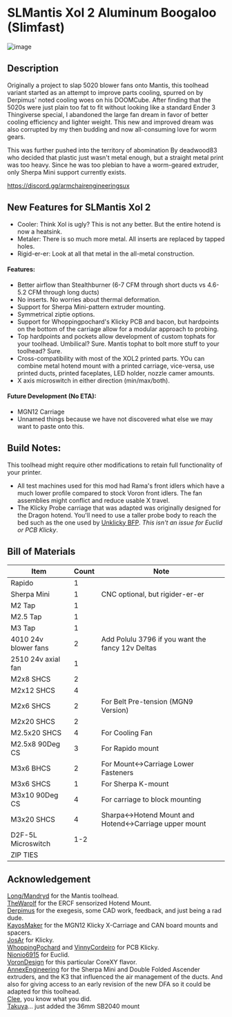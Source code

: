 # SLMantis Xol 2 Aluminum Boogaloo (Slimfast)
![image](https://cdn.discordapp.com/attachments/929168771216723968/1020895467674026024/unknown.png)

## Description
Originally a project to slap 5020 blower fans onto Mantis, this toolhead variant started as an attempt to improve parts cooling, spurred on by Derpimus' noted cooling woes on his DOOMCube. After finding that the 5020s were just plain too fat to fit without looking like a standard Ender 3 Thingiverse special, I abandoned the large fan dream in favor of better cooling efficiency and lighter weight. This new and improved dream was also corrupted by my then budding and now all-consuming love for worm gears.

This was further pushed into the territory of abomination By deadwood83 who decided that plastic just wasn't metal enough, but a straight metal print was too heavy.  Since he was too plebian to have a worm-geared extruder, only Sherpa Mini support currently exists.

https://discord.gg/armchairengineeringsux

## New Features for SLMantis Xol 2
 - Cooler: Think Xol is ugly? This is not any better. But the entire hotend is now a heatsink.
 - Metaler: There is so much more metal. All inserts are replaced by tapped holes.
 - Rigid-er-er: Look at all that metal in the all-metal construction.

#### Features:
 - Better airflow than Stealthburner (6-7 CFM through short ducts vs 4.6-5.2 CFM through long ducts)
 - No inserts. No worries about thermal deformation.
 - Support for Sherpa Mini-pattern extruder mounting.
 - Symmetrical ziptie options.
 - Support for Whoppingpochard's Klicky PCB and bacon, but hardpoints on the bottom of the carriage allow for a modular approach to probing.
 - Top hardpoints and pockets allow development of custom tophats for your toolhead. Umbilical? Sure. Mantis tophat to bolt more stuff to your toolhead?   Sure.
 - Cross-compatibility with most of the XOL2 printed parts. YOu can combine metal hotend mount with a printed carriage, vice-versa, use printed ducts, printed faceplates, LED holder, nozzle camer amounts. 
 - X axis microswitch in either direction (min/max/both).
 
#### Future Development (No ETA):
 - MGN12 Carriage
 - Unnamed things because we have not discovered what else we may want to paste onto this. 


## Build Notes:
This toolhead might require other modifications to retain full functionality of your printer. 
 - All test machines used for this mod had Rama's front idlers which have a much lower profile compared to stock Voron front idlers. The fan assemblies might conflict and reduce usable X travel.
 - The Klicky Probe carriage that was adapted was originally designed for the Dragon hotend. You'll need to use a taller probe body to reach the bed such as the one used by [Unklicky BFP](https://github.com/majarspeed/Unklicky). *This isn't an issue for Euclid or PCB Klicky*.
## Bill of Materials 
|Item|Count|Note|
|----|-|--|
|Rapido|1|
|Sherpa Mini|1|CNC optional, but rigider-er-er|
|M2 Tap|1|
|M2.5 Tap|1|
|M3 Tap|1|
|4010 24v blower fans|2|Add Polulu 3796 if you want the fancy 12v Deltas|
|2510 24v axial fan|1|
|M2x8 SHCS|2|
|M2x12 SHCS|4|
|M2x6 SHCS|2|For Belt Pre-tension (MGN9 Version)|
|M2x20 SHCS|2|
|M2.5x20 SHCS|4|For Cooling Fan|
|M2.5x8 90Deg CS|3|For Rapido mount|
|M3x6 BHCS|2|For Mount<->Carriage Lower Fasteners|
|M3x6 SHCS|1|For Sherpa K-mount|Up to 6 more for top and bottom attachments|
|M3x10 90Deg CS|4|For carriage to block mounting|
|M3x20 SHCS|4|Sharpa<->Hotend Mount and Hotend<->Carriage upper mount|
|D2F-5L Microswitch|1-2|
|ZIP TIES||


## Acknowledgement
[Long/Mandryd](https://github.com/mandryd/VoronUsers/tree/master/printer_mods/Long/Mantis_Dual_5015) for the Mantis toolhead.<br/>
[TheWarolf](https://github.com/TheWarolf/Voron-Personal-Mods/tree/main/V2/Long_Mantis_Toolhead) for the ERCF sensorized Hotend Mount.<br/>
[Derpimus](https://github.com/lraithel15133) for the exegesis, some CAD work, feedback, and just being a rad dude.<br/>
[KayosMaker](https://github.com/KayosMaker) for the MGN12 Klicky X-Carriage and CAN board mounts and spacers.<br/>
[JosAr](https://github.com/jlas1/Klicky-Probe) for Klicky.<br/>
[WhoppingPochard](https://github.com/tanaes) and [VinnyCordeiro](https://github.com/VinnyCordeiro/) for PCB Klicky.<br/>
[Nionio6915](https://github.com/nionio6915/Euclid_Probe) for Euclid. <br/>
[VoronDesign](https://github.com/VoronDesign) for this particular CoreXY flavor.<br/>
[AnnexEngineering](https://github.com/Annex-Engineering) for the Sherpa Mini and Double Folded Ascender extruders, and the K3 that influenced the air management of the ducts. And also for giving access to an early revision of the new DFA so it could be adapted for this toolhead.<br/>
[Clee](https://github.com/clee), you know what you did.  
[Takuya](https://github.com/T4KUUY4)... just added the 36mm SB2040 mount
